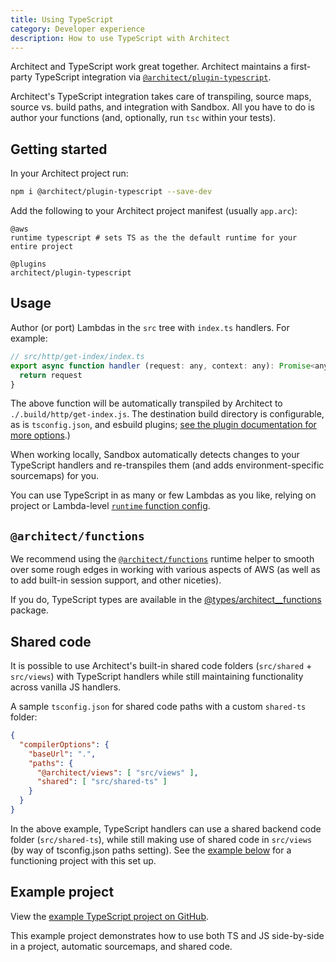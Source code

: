 ```yaml
---
title: Using TypeScript
category: Developer experience
description: How to use TypeScript with Architect
---
```


Architect and TypeScript work great together. Architect maintains a first-party TypeScript integration via [`@architect/plugin-typescript`](https://github.com/architect/plugin-typescript).

Architect's TypeScript integration takes care of transpiling, source maps, source vs. build paths, and integration with Sandbox. All you have to do is author your functions (and, optionally, run `tsc` within your tests).


## Getting started

In your Architect project run:

```sh
npm i @architect/plugin-typescript --save-dev
```

Add the following to your Architect project manifest (usually `app.arc`):

```arc
@aws
runtime typescript # sets TS as the the default runtime for your entire project

@plugins
architect/plugin-typescript
```

## Usage

Author (or port) Lambdas in the `src` tree with `index.ts` handlers. For example:

```js
// src/http/get-index/index.ts
export async function handler (request: any, context: any): Promise<any> {
  return request
}
```

The above function will be automatically transpiled by Architect to `./.build/http/get-index.js`. The destination build directory is configurable, as is `tsconfig.json`, and esbuild plugins; [see the plugin documentation for more options](https://github.com/architect/plugin-typescript).)

When working locally, Sandbox automatically detects changes to your TypeScript handlers and re-transpiles them (and adds environment-specific sourcemaps) for you.

You can use TypeScript in as many or few Lambdas as you like, relying on project or Lambda-level [`runtime` function config](/docs/en/reference/configuration/function-config).


## `@architect/functions`

We recommend using the [`@architect/functions`](/docs/en/reference/runtime-helpers/node.js) runtime helper to smooth over some rough edges in working with various aspects of AWS (as well as to add built-in session support, and other niceties).

If you do, TypeScript types are available in the [@types/architect__functions](https://www.npmjs.com/package/@types/architect__functions) package.


## Shared code

It is possible to use Architect's built-in shared code folders (`src/shared` + `src/views`) with TypeScript handlers while still maintaining functionality across vanilla JS handlers.

A sample `tsconfig.json` for shared code paths with a custom `shared-ts` folder:

```json
{
  "compilerOptions": {
    "baseUrl": ".",
    "paths": {
      "@architect/views": [ "src/views" ],
      "shared": [ "src/shared-ts" ]
    }
  }
}
```

In the above example, TypeScript handlers can use a shared backend code folder (`src/shared-ts`), while still making use of shared code in `src/views` (by way of tsconfig.json paths setting). See the [example below](#example-project) for a functioning project with this set up.


## Example project

View the [example TypeScript project on GitHub](https://github.com/architect-examples/typescript-example).

This example project demonstrates how to use both TS and JS side-by-side in a project, automatic sourcemaps, and shared code.
